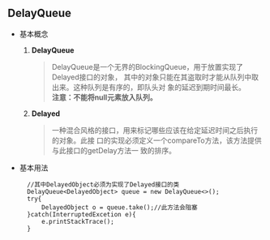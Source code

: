 DelayQueue
----------
* 基本概念
    1. **DelayQueue**
        >DelayQueue是一个无界的BlockingQueue，用于放置实现了Delayed接口的对象，
        其中的对象只能在其盗取时才能从队列中取出来。这种队列是有序的，即队头对
        象的延迟到期时间最长。  
        **注意：不能将null元素放入队列。**
    2. **Delayed**
        >一种混合风格的接口，用来标记哪些应该在给定延迟时间之后执行的对象。此接
        口的实现必须定义一个compareTo方法，该方法提供与此接口的getDelay方法一
        致的排序。
    
* 基本用法  

        //其中DelayedObject必须为实现了Delayed接口的类
        DelayQueue<DelayedObject> queue = new DelayQueue<>();
        try{
            DelayedObject o = queue.take();//此方法会阻塞
        }catch(InterruptedExcetion e){
            e.printStackTrace();
        }